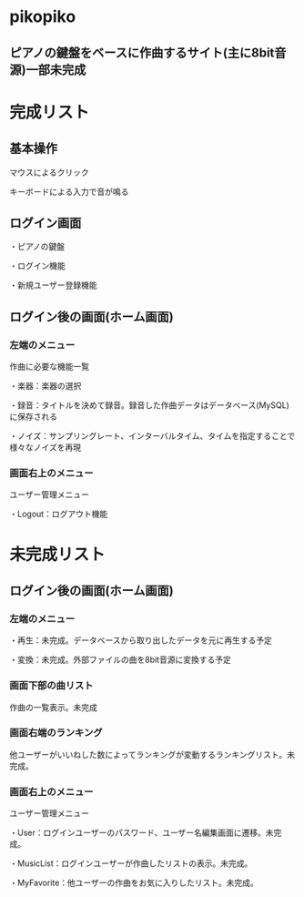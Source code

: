 # pikopiko
## ピアノの鍵盤をベースに作曲するサイト(主に8bit音源)一部未完成

# 完成リスト
## 基本操作
マウスによるクリック

キーボードによる入力で音が鳴る

## ログイン画面
・ピアノの鍵盤

・ログイン機能

・新規ユーザー登録機能

## ログイン後の画面(ホーム画面)
### 左端のメニュー
作曲に必要な機能一覧

・楽器：楽器の選択

・録音：タイトルを決めて録音。録音した作曲データはデータベース(MySQL)に保存される

・ノイズ：サンプリングレート、インターバルタイム、タイムを指定することで様々なノイズを再現
### 画面右上のメニュー
ユーザー管理メニュー

・Logout：ログアウト機能


# 未完成リスト
## ログイン後の画面(ホーム画面)
### 左端のメニュー
・再生：未完成。データベースから取り出したデータを元に再生する予定

・変換：未完成。外部ファイルの曲を8bit音源に変換する予定

### 画面下部の曲リスト
作曲の一覧表示。未完成

### 画面右端のランキング
他ユーザーがいいねした数によってランキングが変動するランキングリスト。未完成。

### 画面右上のメニュー
ユーザー管理メニュー

・User：ログインユーザーのパスワード、ユーザー名編集画面に遷移。未完成。

・MusicList：ログインユーザーが作曲したリストの表示。未完成。

・MyFavorite：他ユーザーの作曲をお気に入りしたリスト。未完成。


